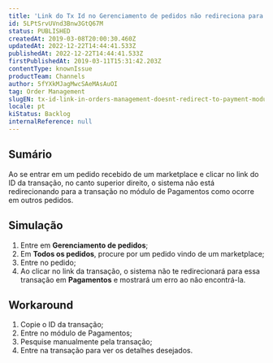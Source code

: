```yaml
---
title: 'Link do Tx Id no Gerenciamento de pedidos não redireciona para o módulo de Pagamentos em pedidos de marketplace'
id: 5LPtSrvUVnd3Bnw3GtQ67M
status: PUBLISHED
createdAt: 2019-03-08T20:00:30.460Z
updatedAt: 2022-12-22T14:44:41.533Z
publishedAt: 2022-12-22T14:44:41.533Z
firstPublishedAt: 2019-03-11T15:31:42.203Z
contentType: knownIssue
productTeam: Channels
author: 5fYXkMJagMwcSAeMAsAuOI
tag: Order Management
slugEN: tx-id-link-in-orders-management-doesnt-redirect-to-payment-module-in
locale: pt
kiStatus: Backlog
internalReference: null
---
```


## Sumário

Ao se entrar em um pedido recebido de um marketplace e clicar no link do ID da transação, no canto superior direito, o sistema não está redirecionando para a transação no módulo de Pagamentos como ocorre em outros pedidos.

## Simulação

1. Entre em __Gerenciamento de pedidos__;
2. Em __Todos os pedidos__, procure por um pedido vindo de um marketplace;
3. Entre no pedido;
4. Ao clicar no link da transação, o sistema não te redirecionará para essa transação em __Pagamentos__ e mostrará um erro ao não encontrá-la.

## Workaround

1. Copie o ID da transação;
2. Entre no módulo de Pagamentos;
3. Pesquise manualmente pela transação;
4. Entre na transação para ver os detalhes desejados.

